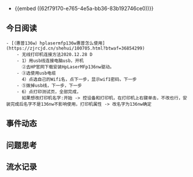 - {{embed ((62f79170-e765-4e5a-bb36-83b192746ce0))}}
## 今日阅读
	- [（惠普136w）hplasermfp136w惠普怎么使用](https://zjrcjd.cn/shehui/100705.html?btwaf=36854299)
		- 无线打印机连接方法2020.12.28 D
		- 1）用usb线连接电脑usb，开机
		  ②去HP官网下载安装HpLaserMFp136nw驱动。
		- ③选使用usb电缆
		  4）点选自己的Wifi名，点下一步，显示wif1密码，下一步
		- ⑤拨掉usb线，下一步，下一步
		- 6）点打印测试页，全部完成，
		  如果想改打印机名字:开始 -> 控设备和打印机，在打印机上右键单击，不改也行，安装完成后名字不是136nw不影响使用，打印机属性 -> 改名字为136nw确定
## 事件动态
## 问题思考
## 流水记录